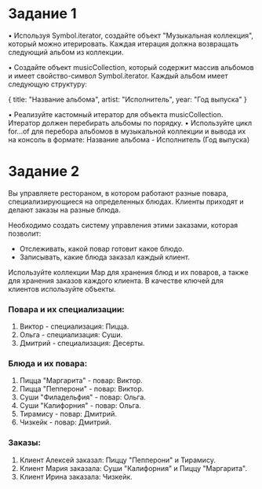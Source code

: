# Задание 1
• Используя Symbol.iterator, создайте объект "Музыкальная коллекция", который можно итерировать. Каждая итерация должна возвращать следующий альбом из коллекции.

• Создайте объект musicCollection, который содержит массив альбомов и имеет свойство-символ Symbol.iterator. Каждый альбом имеет следующую структуру:

{
title: "Название альбома",
artist: "Исполнитель",
year: "Год выпуска"
}

• Реализуйте кастомный итератор для объекта musicCollection. Итератор должен перебирать альбомы по порядку.
• Используйте цикл for...of для перебора альбомов в музыкальной коллекции и вывода их на консоль в формате: Название альбома - Исполнитель (Год выпуска)

# Задание 2
Вы управляете рестораном, в котором работают разные повара, специализирующиеся на определенных блюдах. Клиенты приходят и делают заказы на разные блюда.

Необходимо создать систему управления этими заказами, которая позволит:

* Отслеживать, какой повар готовит какое блюдо.
* Записывать, какие блюда заказал каждый клиент.

Используйте коллекции Map для хранения блюд и их поваров, а также для хранения заказов каждого клиента. В качестве ключей для клиентов используйте объекты.

### Повара и их специализации:

1. Виктор - специализация: Пицца.
2. Ольга - специализация: Суши.
3. Дмитрий - специализация: Десерты.

### Блюда и их повара:

1. Пицца "Маргарита" - повар: Виктор.
2. Пицца "Пепперони" - повар: Виктор.
3. Суши "Филадельфия" - повар: Ольга.
4. Суши "Калифорния" - повар: Ольга.
5. Тирамису - повар: Дмитрий.
6. Чизкейк - повар: Дмитрий.

### Заказы:

1. Клиент Алексей заказал: Пиццу "Пепперони" и Тирамису.
2. Клиент Мария заказала: Суши "Калифорния" и Пиццу "Маргарита".
3. Клиент Ирина заказала: Чизкейк.